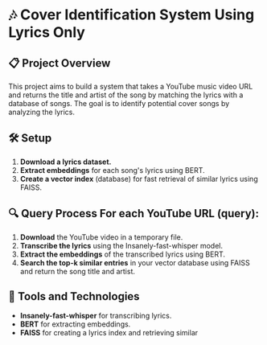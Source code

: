 # 🎶 Cover Identification System Using Lyrics Only 

## 📋 Project Overview

This project aims to build a system that takes a YouTube music video URL and returns the title and artist of the song by matching the lyrics with a database of songs. The goal is to identify potential cover songs by analyzing the lyrics. 

## 🛠️ Setup 
1. **Download a lyrics dataset.**
2. **Extract embeddings** for each song's lyrics using BERT.
3. **Create a vector index** (database) for fast retrieval of similar lyrics using FAISS.

## 🔍 Query Process For each YouTube URL (query): 
1. **Download** the YouTube video in a temporary file.
2. **Transcribe the lyrics** using the Insanely-fast-whisper model.
3. **Extract the embeddings** of the transcribed lyrics using BERT.
4. **Search the top-k similar entries** in your vector database using FAISS and return the song title and artist.

## 🔧 Tools and Technologies 
- **Insanely-fast-whisper** for transcribing lyrics.
- **BERT** for extracting embeddings.
- **FAISS** for creating a lyrics index and retrieving similar
